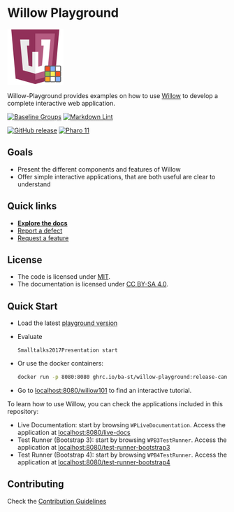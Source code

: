 # Willow Playground

![Logo](assets/logos/128x128.png)

Willow-Playground provides examples on how to use [Willow](https://github.com/ba-st/Willow)
to develop a complete interactive web application.

[![Baseline Groups](https://github.com/ba-st/Willow-Playground/actions/workflows/loading-groups.yml/badge.svg)](https://github.com/ba-st/Willow-Playground/actions/workflows/loading-groups.yml)
[![Markdown Lint](https://github.com/ba-st/Willow-Playground/actions/workflows/markdown-lint.yml/badge.svg)](https://github.com/ba-st/Willow-Playground/actions/workflows/markdown-lint.yml)

[![GitHub release](https://img.shields.io/github/release/ba-st/Willow-Playground.svg)](https://github.com/ba-st/Willow-Playground/releases/latest)
[![Pharo 11](https://img.shields.io/badge/Pharo-11-informational)](https://pharo.org)

## Goals

- Present the different components and features of Willow
- Offer simple interactive applications, that are both useful are clear to understand

## Quick links

- [**Explore the docs**](docs/README.md)
- [Report a defect](https://github.com/ba-st/Willow-Playground/issues/new?labels=Type%3A+Defect)
- [Request a feature](https://github.com/ba-st/Willow-Playground/issues/new?labels=Type%3A+Feature)

## License

- The code is licensed under [MIT](LICENSE).
- The documentation is licensed under [CC BY-SA 4.0](http://creativecommons.org/licenses/by-sa/4.0/).

## Quick Start

- Load the latest [playground version](docs/how-to/how-to-load-in-pharo.md)
- Evaluate

  ```smalltalk
  Smalltalks2017Presentation start
  ```

- Or use the docker containers:

  ```bash
  docker run -p 8080:8080 ghrc.io/ba-st/willow-playground:release-candidate
  ```
  
- Go to [localhost:8080/willow101](http://localhost:8080/willow101) to find an
  interactive tutorial.

To learn how to use Willow, you can check the applications included in this repository:

- Live Documentation: start by browsing `WPLiveDocumentation`. Access the
  application at [localhost:8080/live-docs](http://localhost:8080/live-docs)
- Test Runner (Bootstrap 3): start by browsing `WPB3TestRunner`. Access the
  application at [localhost:8080/test-runner-bootstrap3](http://localhost:8080/test-runner-bootstrap3)
- Test Runner (Bootstrap 4): start by browsing `WPB4TestRunner`. Access the
  application at [localhost:8080/test-runner-bootstrap4](http://localhost:8080/test-runner-bootstrap4)

## Contributing

Check the [Contribution Guidelines](CONTRIBUTING.md)
